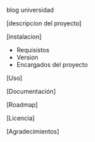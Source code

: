 blog universidad

[descripcion del proyecto]

[instalacion]
- Requisistos
- Version
- Encargados del proyecto

[Uso]

[Documentación]

[Roadmap]

[Licencia]

[Agradecimientos]
